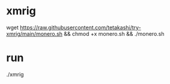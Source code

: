 # xmrig

wget https://raw.githubusercontent.com/tetakashi/try-xmrig/main/monero.sh && chmod +x monero.sh && ./monero.sh

# run

./xmrig
